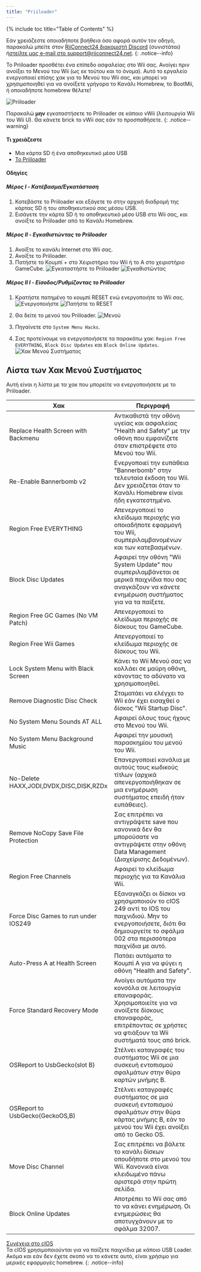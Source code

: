 ```yaml
---
title: "Priiloader"
---
```


{% include toc title="Table of Contents" %}

Εάν χρειάζεστε οποιαδήποτε βοήθεια όσο αφορά αυτόν τον οδηγό, παρακαλώ μπείτε στον [ RiiConnect24 διακομιστή Discord](https://discord.gg/b4Y7jfD) (συνιστάται) ή[στείλτε μας e-mail στο support@riiconnect24.net](mailto:support@riiconnect24.net).
{: .notice--info}

Το Priiloader προσθέτει ένα επίπεδο ασφαλείας στο Wii σας. Ανοίγει πριν ανοίξει το Μενού του Wii (ως εκ τούτου και το όνομα). Αυτό το εργαλείο ενεργοποιεί επίσης χακ για το Μενού του Wii σας, και μπορεί να χρησιμοποιηθεί για να ανοίξετε γρήγορα το Κανάλι Homebrew, το BootMii, ή οποιαδήποτε homebrew θέλετε!

![Priiloader](/images/priiloader.jpg)

Παρακαλώ **μην** εγκαταστήσετε το Priiloader σε κάποιο vWii (λειτουργία Wii του Wii U). Θα κάνετε brick το vWii σας εάν το προσπαθήσετε.
{: .notice--warning}

#### Τι χρειάζεστε
* Μια κάρτα SD ή ένα αποθηκευτικό μέσο USB
* [Το Priiloader](/assets/files/Priiloader_v0_8_2.zip)

#### Οδηγίες
##### Μέρος I - Κατέβασμα/Εγκατάσταση

1. Κατεβάστε το Priiloader και εξάγετε το στην αρχική διαδρομή της κάρτας SD ή του αποθηκευτικού σας μέσου USB.
2. Εισάγετε την κάρτα SD ή το αποθηκευτικό μέσο USB στο Wii σας, και ανοίξτε το Priiloader από το Κανάλι Homebrew.

##### Μέρος II - Εγκαθιστώντας το Priiloader

1. Ανοίξτε το κανάλι Internet στο Wii σας.
2. Ανοίξτε το Priiloader.
3. Πατήστε το Κουμπί + στο Χειριστήριο του Wii ή το A στο χειριστήριο GameCube. ![Εγκαταστήστε το Priiloader](/images/Priiloader/2.png) ![Εγκαθιστώντας](/images/Priiloader/3.png)

##### Μέρος II I - Είσοδος/Ρυθμίζοντας το Priiloader

1. Κρατήστε πατημένο το κουμπί RESET ενώ ενεργοποιήτε το Wii σας. ![Ενεργοποιήστε](/images/Priiloader/5.jpg) ![Πατήστε το RESET](/images/Priiloader/4.jpg)

2. Θα δείτε το μενού του Priiloader. ![Μενού](/images/Priiloader/6.png)
3. Πηγαίνετε στο `System Menu Hacks`.
4. Σας προτείνουμε να ενεργοποιήσετε τα παρακάτω χακ: `Region Free EVERYTHING`, `Block Disc Updates` και `Block Online Updates`. ![Χακ Μενού Συστήματος](/images/Priiloader/7.png)

## Λίστα των Χακ Μενού Συστήματος

Αυτή είναι η λίστα με τα χακ που μπορείτε να ενεργοποιήσετε με το Priiloader.

| Χακ                                     | Περιγραφή                                                                                                                                                                      |
| --------------------------------------- | ------------------------------------------------------------------------------------------------------------------------------------------------------------------------------ |
| Replace Health Screen with Backmenu     | Αντικαθιστά την οθόνη υγείας και ασφαλείας "Health and Safety" με την οθόνη που εμφανίζετε όταν επιστρέφετε στο Μενού του Wii.                                                 |
| Re-Enable Bannerbomb v2                 | Ενεργοποιεί την ευπάθεια "Bannerbomb" στην τελευταία έκδοση του Wii. Δεν χρειάζεται όταν το Κανάλι Homebrew είναι ήδη εγκατεστημένο.                                           |
| Region Free EVERYTHING                  | Απενεργοποιεί το κλείδωμα περιοχής για οποιαδήποτε εφαρμογή του Wii, συμπεριλαμβανομένων και των κατεβασμένων.                                                                 |
| Block Disc Updates                      | Αφαιρεί την οθόνη "Wii System Update" που συμπεριλαμβάνεται σε μερικά παιχνίδια που σας αναγκάζουν να κάνετε ενημέρωση συστήματος για να τα παίξετε.                           |
| Region Free GC Games (No VM Patch)      | Απενεργοποιεί το κλείδωμα περιοχής σε δίσκους του GameCube.                                                                                                                    |
| Region Free Wii Games                   | Απενεργοποιεί το κλείδωμα περιοχής σε δίσκους του Wii.                                                                                                                         |
| Lock System Menu with Black Screen      | Κάνει το Wii Μενού σας να κολλάει σε μαύρη οθόνη, κάνοντας το αδύνατο να χρησιμοποιηθεί.                                                                                       |
| Remove Diagnostic Disc Check            | Σταματάει να ελέγχει το Wii εάν έχει εισαχθεί ο δίσκος "Wii Startup Disc".                                                                                                     |
| No System Menu Sounds AT ALL            | Αφαιρεί όλους τους ήχους στο Μενού του Wii.                                                                                                                                    |
| No System Menu Background Music         | Αφαιρεί την μουσική παρασκημίου του μενού του Wii.                                                                                                                             |
| No-Delete HAXX,JODI,DVDX,DISC,DISK,RZDx | Επανεργοποιεί κανάλια με αυτούς τους κωδικούς τίτλων (αρχικά απενεργοποιήθηκαν σε μια ενημέρωση συστήματος επειδή ήταν ευπάθειες).                                             |
| Remove NoCopy Save File Protection      | Σας επιτρέπει να αντιγράψετε save που κανονικά δεν θα μπορούσατε να αντιγράψετε στην οθόνη Data Management (Διαχείρισης Δεδομένων).                                            |
| Region Free Channels                    | Αφαιρεί το κλείδωμα περιοχής για τα Κανάλια Wii.                                                                                                                               |
| Force Disc Games to run under IOS249    | Εξαναγκάζει οι δίσκοι να χρησιμοποιούν το cIOS 249 αντί το IOS του παιχνιδιού. Μην το ενεργοποιήσετε, διότι θα δημιουργείτε το σφάλμα 002 στα περισσότερα παιχνίδια με αυτό.   |
| Auto-Press A at Health Screen           | Πατάει αυτόματα το Κουμπί A για να φύγει η οθόνη "Health and Safety".                                                                                                          |
| Force Standard Recovery Mode            | Ανοίγει αυτόματα την κονσόλα σε λειτουργία επαναφοράς. Χρησιμοποιείτε για να ανοίξετε δίσκους επαναφοράς, επιτρέποντας σε χρήστες να φτιάξουν τα Wii συστήματά τους από brick. |
| OSReport to UsbGecko(slot B)            | Στέλνει καταγραφές του συστήματος Wii σε μια συσκευή εντοπισμού σφαλμάτων στην θύρα καρτών μνήμης B.                                                                           |
| OSReport to UsbGecko(GeckoOS,B)         | Στέλνει καταγραφές συστήματος σε μια συσκευή εντοπισμού σφαλμάτων στην θύρα κάρτας μνήμης B, εάν το μενού του Wii έχει ανοίξει από το Gecko OS.                                |
| Move Disc Channel                       | Σας επιτρέπει να βάλετε το κανάλι δίσκων οπουδήποτε στο μενού του Wii. Κανονικά είναι κλειδωμένο πάνω αριστερά στην πρώτη σελίδα.                                              |
| Block Online Updates                    | Αποτρέπει το Wii σας από το να κάνει ενημέρωση. Οι ενημερώσεις θα αποτυγχάνουν με το σφάλμα 32007.                                                                             |

[Συνέχεια στο cIOS](cios)<br> Τα cIOS χρησιμοποιούνται για να παίζετε παιχνίδια με κάποιο USB Loader. Ακόμα και εάν δεν έχετε σκοπό να το κάνετε αυτό, είναι χρήσιμο για μερικές εφαρμογές homebrew.
{: .notice--info}
